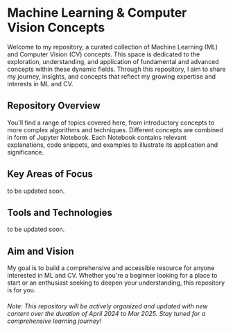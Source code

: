 # Machine Learning & Computer Vision Concepts

Welcome to my repository, a curated collection of Machine Learning (ML) and Computer Vision (CV) concepts. This space is dedicated to the exploration, understanding, and application of fundamental and advanced concepts within these dynamic fields. Through this repository, I aim to share my journey, insights, and concepts that reflect my growing expertise and interests in ML and CV.

## Repository Overview

You'll find a range of topics covered here, from introductory concepts to more complex algorithms and techniques. Different concepts are combined in form of Jupyter Notebook. Each Notebook contains relevant explanations, code snippets, and examples to illustrate its application and significance.

## Key Areas of Focus

to be updated soon.

## Tools and Technologies

to be updated soon.

## Aim and Vision

My goal is to build a comprehensive and accessible resource for anyone interested in ML and CV. Whether you're a beginner looking for a place to start or an enthusiast seeking to deepen your understanding, this repository is for you.


###### Note: This repository will be actively organized and updated with new content over the duration of April 2024 to Mar 2025. Stay tuned for a comprehensive learning journey!

